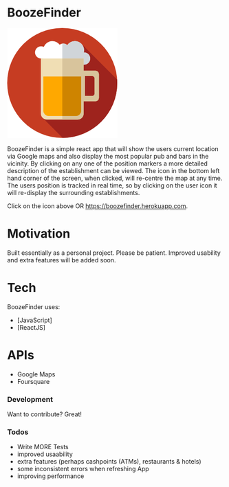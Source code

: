 # BoozeFinder

[![N|Solid](images/beer256.png)](https://boozefinder.herokuapp.com)

BoozeFinder is a simple react app that will show the users current location via Google maps and also display the most popular pub and bars in the vicinity. By clicking on any one of the position markers a more detailed description of the establishment can be viewed. The icon in the bottom left hand corner of the screen, when clicked, will re-centre the map at any time. The users position is tracked in real time, so by clicking on the user icon it will re-display the surrounding establishments.

Click on the icon above OR https://boozefinder.herokuapp.com.

# Motivation

Built essentially as a personal project. Please be patient. Improved usability and extra features will be added soon.

# Tech

BoozeFinder uses:

* [JavaScript]
* [ReactJS]

# APIs

* Google Maps
* Foursquare

### Development

Want to contribute? Great!

### Todos

 - Write MORE Tests
 - improved usaability
 - extra features (perhaps cashpoints (ATMs), restaurants & hotels)
 - some inconsistent errors when refreshing App
 - improving performance
